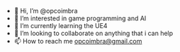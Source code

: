 - 👋 Hi, I’m @opcoimbra
- 👀 I’m interested in game programming and AI
- 🌱 I’m currently learning the UE4
- 💞️ I’m looking to collaborate on anything that i can help
- 📫 How to reach me opcoimbra@gmail.com

<!---
opcoimbra/opcoimbra is a ✨ special ✨ repository because its `README.md` (this file) appears on your GitHub profile.
You can click the Preview link to take a look at your changes.
--->
